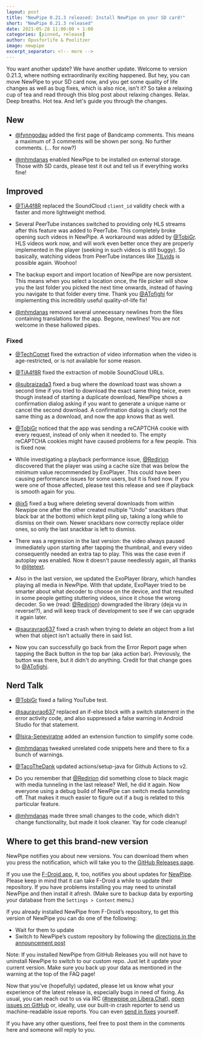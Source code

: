 ```yaml
---
layout: post
title: "NewPipe 0.21.3 released: Install NewPipe on your SD card!"
short: "NewPipe 0.21.3 released"
date: 2021-05-28 11:00:00 + 1:00
categories: [pinned, release]
author: Opusforlife & Poolitzer
image: newpipe
excerpt_separator: <!-- more -->
---
```


You want another update? We have another update. Welcome to version 0.21.3, where nothing extraordinarily exciting happened. But hey, you can move NewPipe to your SD card now, and you get some quality of life changes as well as bug fixes, which is also nice, isn't it? So take a relaxing cup of tea and read through this blog post about relaxing changes. Relax. Deep breaths. Hot tea. And let's guide you through the changes.

<!-- more -->

## New

- [@fynngodau](https://github.com/fynngodau) added the first page of Bandcamp comments. This means a maximum of 3 comments will be shown per song. No further comments. (... for now?)

- [@mhmdanas](https://github.com/mhmdanas) enabled NewPipe to be installed on external storage. Those with SD cards, please test it out and tell us if everything works fine!



## Improved

- [@TiA4f8R](https://github.com/TiA4f8R) replaced the SoundCloud `client_id` validity check with a faster and more lightweight method.

- Several PeerTube instances switched to providing only HLS streams after this feature was added to PeerTube. This completely broke opening such videos in NewPipe. A workaround was added by [@TobiGr](https://github.com/TobiGr). HLS videos work now, and will work even better once they are properly  implemented in the player (seeking in such videos is still buggy). So basically, watching videos from PeerTube instances like [TILvids](https://tilvids.com) is possible again. Woohoo!

- The backup export and import location of NewPipe are now persistent. This means when you select a location once, the file picker will show you the last folder you picked the next time onwards, instead of having you navigate to that folder every time. Thank you [@ATofighi](https://github.com/ATofighi) for implementing this incredibly useful quality-of-life fix!

- [@mhmdanas](https://github.com/mhmdanas) removed several unnecessary newlines from the files containing translations for the app. Begone, newlines! You are not welcome in these hallowed pipes.


### Fixed

- [@TechComet](https://github.com/TechComet) fixed the extraction of video information when the video is age-restricted, or is not available for some reason.

- [@TiA4f8R](https://github.com/TiA4f8R) fixed the extraction of mobile SoundCloud URLs.

- [@subraizada3](https://github.com/subraizada3) fixed a bug where the download toast was shown a second time if you tried to download the exact same thing twice, even though instead of starting a duplicate download, NewPipe shows a confirmation dialog asking if you want to generate a unique name or cancel the second download. A confirmation dialog is clearly not the same thing as a download, and now the app knows that as well.

- [@TobiGr](https://github.com/TobiGr) noticed that the app was sending a reCAPTCHA cookie with every request, instead of only when it needed to. The empty reCAPTCHA cookies might have caused problems for a few people. This is fixed now.

- While investigating a playback performance issue, [@Redirion](https://github.com/Redirion) discovered that the player was using a cache size that was below the minimum value recommended by ExoPlayer. This could have been causing performance issues for some users, but it is fixed now. If you were one of those affected, please test this release and see if playback is smooth again for you.

- [@ix5](https://github.com/ix5) fixed a bug where deleting several downloads from within Newpipe one after the other created multiple "Undo" snackbars (that black bar at the bottom) which kept piling up, taking a long while to dismiss on their own. Newer snackbars now correctly replace older ones, so only the last snackbar is left to dismiss.

- There was a regression in the last version: the video always paused immediately upon starting after tapping the thumbnail, and every video consequently needed an extra tap to play. This was the case even if autoplay was enabled. Now it doesn't pause needlessly again, all thanks to [@litetext](https://github.com/litetex).

- Also in the last version, we updated the ExoPlayer library, which handles playing all media in NewPipe. With that update, ExoPlayer tried to be smarter about what decoder to choose on the device, and that resulted in some people getting stuttering videos, since it chose the wrong decoder. So we (read: [@Redirion](https://github.com/Redirion)) downgraded the library (deja vu in reverse!?), and will keep track of development to see if we can upgrade it again later.

- [@sauravrao637](https://github.com/sauravrao637) fixed a crash when trying to delete an object from a list when that object isn't actually there in said list.

- Now you can successfully go back from the Error Report page when tapping the Back button in the top bar (aka action bar). Previously, the button was there, but it didn't do anything. Credit for that change goes to [@ATofighi](https://github.com/ATofighi).


## Nerd Talk

- [@TobiGr](https://github.com/TobiGr) fixed a failing YouTube test.

- [@sauravrao637](https://github.com/sauravrao637) replaced an if-else block with a switch statement in the error activity code, and also suppressed a false warning in Android Studio for that statement.

- [@Isira-Seneviratne](https://github.com/Isira-Seneviratne) added an extension function to simplify some code.

- [@mhmdanas](https://github.com/mhmdanas) tweaked unrelated code snippets here and there to fix a bunch of warnings.

- [@TacoTheDank](https://github.com/TacoTheDank) updated actions/setup-java for Github Actions to v2.

- Do you remember that [@Redirion](https://github.com/Redirion) did something close to black magic with media tunneling in the last release? Well, he did it again. Now everyone using a debug build of NewPipe can switch media tunneling off. That makes it much easier to figure out if a bug is related to this particular feature.

- [@mhmdanas](https://github.com/mhmdanas) made three small changes to the code, which didn't change functionality, but made it look cleaner. Yay for code cleanup!


## Where to get this brand-new version

NewPipe notifies you about new versions. You can download them when you press the notification, which will take you to the [GitHub Releases page](https://github.com/TeamNewPipe/NewPipe/releases).

If you use the [F-Droid app](https://f-droid.org/), it, too, notifies you about updates for [NewPipe](https://f-droid.org/packages/org.schabi.newpipe/).
Please keep in mind that it can take F-Droid a while to update their repository. If you have problems installing you may need to uninstall NewPipe and then install it afresh. (Make sure to backup data by exporting your database from the `Settings > Content` menu.)

If you already installed NewPipe from F-Droid’s repository, to get this version of NewPipe you can do one of the following:

* Wait for them to update
* Switch to NewPipe’s custom repository by following the [directions in the announcement post](https://newpipe.net/blog/announcement/f-droid/pinned/f-droid-repo/)

Note: If you installed NewPipe from GitHub Releases you will not have to uninstall NewPipe to switch to our custom repo. Just let it update your current version.
Make sure you back up your data as mentioned in the warning at the top of the FAQ page!

Now that you've (hopefully) updated, please let us know what your experience of the latest release is, especially bugs in need of fixing. As usual, you can reach out to us via IRC ([#newpipe on Libera.Chat](ircs://irc.libera.chat:6697/newpipe)), [open issues on GitHub](https://github.com/TeamNewPipe/NewPipe/issues/new) or, ideally, use our built-in crash reporter to send us machine-readable issue reports. You can even [send in fixes](https://github.com/TeamNewPipe/NewPipe/blob/dev/.github/CONTRIBUTING.md#bug-fixing) yourself.

If you have any other questions, feel free to post them in the comments here and someone will reply to you.

